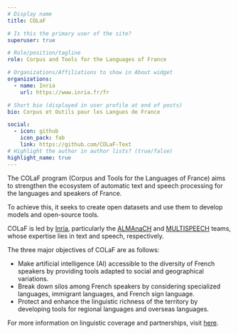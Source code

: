 ```yaml
---
# Display name
title: COLaF

# Is this the primary user of the site?
superuser: true

# Role/position/tagline
role: Corpus and Tools for the Languages of France

# Organizations/Affiliations to show in About widget
organizations:
  - name: Inria
    url: https://www.inria.fr/fr

# Short bio (displayed in user profile at end of posts)
bio: Corpus et Outils pour les Langues de France

social:
  - icon: github
    icon_pack: fab
    link: https://github.com/COLaF-Text
# Highlight the author in author lists? (true/false)
highlight_name: true
---
```

The COLaF program (Corpus and Tools for the Languages of France) aims to strengthen the ecosystem of automatic text and speech processing for the languages and speakers of France.

To achieve this, it seeks to create open datasets and use them to develop models and open-source tools.

COLaF is led by [Inria](https://www.inria.fr/fr), particularly the [ALMAnaCH](https://almanach.inria.fr/index-en.html) and [MULTISPEECH](https://team.inria.fr/multispeech/) teams, whose expertise lies in text and speech, respectively.

The three major objectives of COLaF are as follows:

- Make artificial intelligence (AI) accessible to the diversity of French speakers by providing tools adapted to social and geographical variations.
- Break down silos among French speakers by considering specialized languages, immigrant languages, and French sign language.
- Protect and enhance the linguistic richness of the territory by developing tools for regional languages and overseas languages.


For more information on linguistic coverage and partnerships, visit [here](https://colaf.huma-num.fr/projet).